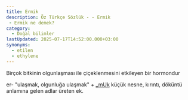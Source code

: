 ```yaml
---
title: Ermik
description: Öz Türkçe Sözlük - - Ermik 
 - Ermik ne demek?
category:
  - Doğal bilimler
lastUpdated: 2025-07-17T14:52:00.000+03:00
synonyms:
  - etilen
  - ethylene
---
```

Birçok bitkinin olgunlaşması ile çiçeklenmesini etkileyen bir hormondur

er- "ulaşmak, olgunluğa ulaşmak" + [_mUk](/ekler/muk) küçük nesne, kırıntı, döküntü anlamına gelen adlar üreten ek.
